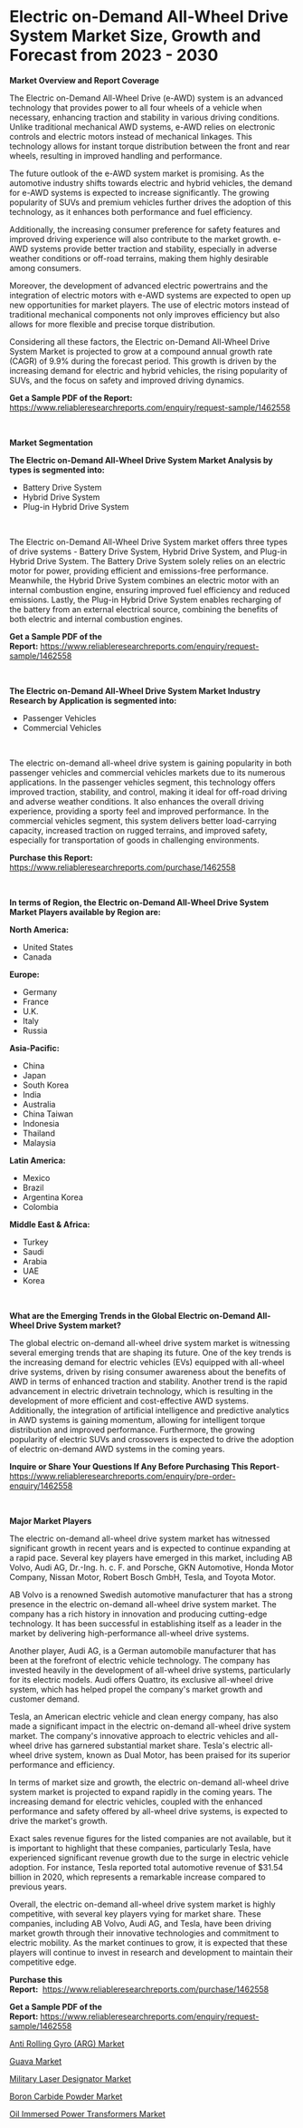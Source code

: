 <p><h1>Electric on-Demand All-Wheel Drive System Market Size, Growth and Forecast from 2023 - 2030</h1></p><p><strong>Market Overview and Report Coverage</strong></p>
<p><p>The Electric on-Demand All-Wheel Drive (e-AWD) system is an advanced technology that provides power to all four wheels of a vehicle when necessary, enhancing traction and stability in various driving conditions. Unlike traditional mechanical AWD systems, e-AWD relies on electronic controls and electric motors instead of mechanical linkages. This technology allows for instant torque distribution between the front and rear wheels, resulting in improved handling and performance.</p><p>The future outlook of the e-AWD system market is promising. As the automotive industry shifts towards electric and hybrid vehicles, the demand for e-AWD systems is expected to increase significantly. The growing popularity of SUVs and premium vehicles further drives the adoption of this technology, as it enhances both performance and fuel efficiency.</p><p>Additionally, the increasing consumer preference for safety features and improved driving experience will also contribute to the market growth. e-AWD systems provide better traction and stability, especially in adverse weather conditions or off-road terrains, making them highly desirable among consumers.</p><p>Moreover, the development of advanced electric powertrains and the integration of electric motors with e-AWD systems are expected to open up new opportunities for market players. The use of electric motors instead of traditional mechanical components not only improves efficiency but also allows for more flexible and precise torque distribution.</p><p>Considering all these factors, the Electric on-Demand All-Wheel Drive System Market is projected to grow at a compound annual growth rate (CAGR) of 9.9% during the forecast period. This growth is driven by the increasing demand for electric and hybrid vehicles, the rising popularity of SUVs, and the focus on safety and improved driving dynamics.</p></p>
<p><strong>Get a Sample PDF of the Report:</strong> <a href="https://www.reliableresearchreports.com/enquiry/request-sample/1462558">https://www.reliableresearchreports.com/enquiry/request-sample/1462558</a></p>
<p>&nbsp;</p>
<p><strong>Market Segmentation</strong></p>
<p><strong>The Electric on-Demand All-Wheel Drive System Market Analysis by types is segmented into:</strong></p>
<p><ul><li>Battery Drive System</li><li>Hybrid Drive System</li><li>Plug-in Hybrid Drive System</li></ul></p>
<p>&nbsp;</p>
<p><p>The Electric on-Demand All-Wheel Drive System market offers three types of drive systems - Battery Drive System, Hybrid Drive System, and Plug-in Hybrid Drive System. The Battery Drive System solely relies on an electric motor for power, providing efficient and emissions-free performance. Meanwhile, the Hybrid Drive System combines an electric motor with an internal combustion engine, ensuring improved fuel efficiency and reduced emissions. Lastly, the Plug-in Hybrid Drive System enables recharging of the battery from an external electrical source, combining the benefits of both electric and internal combustion engines.</p></p>
<p><strong>Get a Sample PDF of the Report:</strong>&nbsp;<a href="https://www.reliableresearchreports.com/enquiry/request-sample/1462558">https://www.reliableresearchreports.com/enquiry/request-sample/1462558</a></p>
<p>&nbsp;</p>
<p><strong>The Electric on-Demand All-Wheel Drive System Market Industry Research by Application is segmented into:</strong></p>
<p><ul><li>Passenger Vehicles</li><li>Commercial Vehicles</li></ul></p>
<p>&nbsp;</p>
<p><p>The electric on-demand all-wheel drive system is gaining popularity in both passenger vehicles and commercial vehicles markets due to its numerous applications. In the passenger vehicles segment, this technology offers improved traction, stability, and control, making it ideal for off-road driving and adverse weather conditions. It also enhances the overall driving experience, providing a sporty feel and improved performance. In the commercial vehicles segment, this system delivers better load-carrying capacity, increased traction on rugged terrains, and improved safety, especially for transportation of goods in challenging environments.</p></p>
<p><strong>Purchase this Report:</strong>&nbsp; <a href="https://www.reliableresearchreports.com/purchase/1462558">https://www.reliableresearchreports.com/purchase/1462558</a></p>
<p>&nbsp;</p>
<p><strong>In terms of Region, the Electric on-Demand All-Wheel Drive System Market Players available by Region are:</strong></p>
<p>
    <p> <strong> North America: </strong>
        <ul>
            <li>United States</li>
            <li>Canada</li>
        </ul>
        </p> 
    <p> <strong> Europe: </strong>
        <ul>
            <li>Germany</li>
            <li>France</li>
            <li>U.K.</li>
            <li>Italy</li>
            <li>Russia</li>
        </ul>
        </p> 
    <p> <strong> Asia-Pacific: </strong>
        <ul>
            <li>China</li>
            <li>Japan</li>
            <li>South Korea</li>
            <li>India</li>
            <li>Australia</li>
            <li>China Taiwan</li>
            <li>Indonesia</li>
            <li>Thailand</li>
            <li>Malaysia</li>
        </ul>
        </p> 
    <p> <strong> Latin America: </strong>
        <ul>
            <li>Mexico</li>
            <li>Brazil</li>
            <li>Argentina Korea</li>
            <li>Colombia</li>
        </ul>
        </p> 
    <p> <strong> Middle East & Africa: </strong>
        <ul>
            <li>Turkey</li>
            <li>Saudi</li>
            <li>Arabia</li>
            <li>UAE</li>
            <li>Korea</li>
        </ul>
    </p>
    </p>
<p>&nbsp;</p>
<p><strong>What are the Emerging Trends in the Global Electric on-Demand All-Wheel Drive System market?</strong></p>
<p><p>The global electric on-demand all-wheel drive system market is witnessing several emerging trends that are shaping its future. One of the key trends is the increasing demand for electric vehicles (EVs) equipped with all-wheel drive systems, driven by rising consumer awareness about the benefits of AWD in terms of enhanced traction and stability. Another trend is the rapid advancement in electric drivetrain technology, which is resulting in the development of more efficient and cost-effective AWD systems. Additionally, the integration of artificial intelligence and predictive analytics in AWD systems is gaining momentum, allowing for intelligent torque distribution and improved performance. Furthermore, the growing popularity of electric SUVs and crossovers is expected to drive the adoption of electric on-demand AWD systems in the coming years.</p></p>
<p><strong>Inquire or Share Your Questions If Any Before Purchasing This Report</strong>- <a href="https://www.reliableresearchreports.com/enquiry/pre-order-enquiry/1462558">https://www.reliableresearchreports.com/enquiry/pre-order-enquiry/1462558</a></p>
<p>&nbsp;</p>
<p><strong>Major Market Players</strong></p>
<p><p>The electric on-demand all-wheel drive system market has witnessed significant growth in recent years and is expected to continue expanding at a rapid pace. Several key players have emerged in this market, including AB Volvo, Audi AG, Dr.-Ing. h. c. F. and Porsche, GKN Automotive, Honda Motor Company, Nissan Motor, Robert Bosch GmbH, Tesla, and Toyota Motor.</p><p>AB Volvo is a renowned Swedish automotive manufacturer that has a strong presence in the electric on-demand all-wheel drive system market. The company has a rich history in innovation and producing cutting-edge technology. It has been successful in establishing itself as a leader in the market by delivering high-performance all-wheel drive systems.</p><p>Another player, Audi AG, is a German automobile manufacturer that has been at the forefront of electric vehicle technology. The company has invested heavily in the development of all-wheel drive systems, particularly for its electric models. Audi offers Quattro, its exclusive all-wheel drive system, which has helped propel the company's market growth and customer demand.</p><p>Tesla, an American electric vehicle and clean energy company, has also made a significant impact in the electric on-demand all-wheel drive system market. The company's innovative approach to electric vehicles and all-wheel drive has garnered substantial market share. Tesla's electric all-wheel drive system, known as Dual Motor, has been praised for its superior performance and efficiency.</p><p>In terms of market size and growth, the electric on-demand all-wheel drive system market is projected to expand rapidly in the coming years. The increasing demand for electric vehicles, coupled with the enhanced performance and safety offered by all-wheel drive systems, is expected to drive the market's growth.</p><p>Exact sales revenue figures for the listed companies are not available, but it is important to highlight that these companies, particularly Tesla, have experienced significant revenue growth due to the surge in electric vehicle adoption. For instance, Tesla reported total automotive revenue of $31.54 billion in 2020, which represents a remarkable increase compared to previous years.</p><p>Overall, the electric on-demand all-wheel drive system market is highly competitive, with several key players vying for market share. These companies, including AB Volvo, Audi AG, and Tesla, have been driving market growth through their innovative technologies and commitment to electric mobility. As the market continues to grow, it is expected that these players will continue to invest in research and development to maintain their competitive edge.</p></p>
<p><strong>Purchase this Report:</strong>&nbsp;&nbsp;<a href="https://www.reliableresearchreports.com/purchase/1462558">https://www.reliableresearchreports.com/purchase/1462558</a></p>
<p></p>
<p><strong>Get a Sample PDF of the Report:</strong>&nbsp;<a href="https://www.reliableresearchreports.com/enquiry/request-sample/1462558">https://www.reliableresearchreports.com/enquiry/request-sample/1462558</a></p>
<p><p><a href="https://github.com/gdfhhhj/Market-Research-Report-List-1/blob/main/anti-rolling-gyro-arg-market.md">Anti Rolling Gyro (ARG) Market</a></p><p><a href="https://medium.com/@smriti.reportprime/guava-market-size-reveals-the-best-marketing-channels-in-global-industry-646a1d89b352">Guava Market</a></p><p><a href="https://medium.com/@ewellklocko/military-laser-designator-market-insight-market-trends-growth-forecasted-from-2023-to-2030-5c9319b6c92b">Military Laser Designator Market</a></p><p><a href="https://www.linkedin.com/pulse/boron-carbide-powder-market-research-report-unlocks-analysis-afdic/">Boron Carbide Powder Market</a></p><p><a href="https://www.linkedin.com/pulse/oil-immersed-power-transformers-market-size-share-global-gfiee/">Oil Immersed Power Transformers Market</a></p></p>